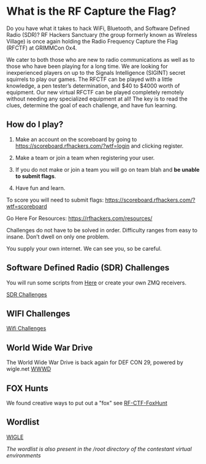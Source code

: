 # What is the RF Capture the Flag?

Do you have what it takes to hack WiFi, Bluetooth, and Software Defined Radio (SDR)?
RF Hackers Sanctuary (the group formerly known as Wireless Village) is once again holding the Radio Frequency Capture the Flag (RFCTF) at GRIMMCon 0x4.

We cater to both those who are new to radio communications as well as to those who have been playing for a long time. We are looking for inexperienced players on up to the Signals Intelligence (SIGINT) secret squirrels to play our games. The RFCTF can be played with a little knowledge, a pen tester’s determination, and $40 to $4000 worth of equipment.  Our new virtual RFCTF can be played completely remotely without needing any specialized equipment at all!  The key is to read the clues, determine the goal of each challenge, and have fun learning.

## How do I play?

1. Make an account on the scoreboard by going to https://scoreboard.rfhackers.com/?wtf=login and clicking register.

2. Make a team or join a team when registering your user.

3. If you do not make or join a team you will go on team blah and **be unable to submit flags**.

4. Have fun and learn.


To score you will need to submit flags: https://scoreboard.rfhackers.com/?wtf=scoreboard

Go Here For Resources: https://rfhackers.com/resources/

Challenges do not have to be solved in order. Difficulty ranges from easy to insane. Don’t dwell on only one problem.

You supply your own internet. We can see you, so be careful.


## Software Defined Radio (SDR) Challenges

You will run some scripts from [Here](https://github.com/rfhs/rfctf-sdr-tools) or create your own ZMQ receivers.

[SDR Challenges](https://github.com/rfhs/rfhs-wiki/wiki/RF-CTF-SoftwareDefinedRadio-Challenges)

## WIFI Challenges

[Wifi Challenges](https://github.com/rfhs/rfhs-wiki/wiki/RF-CTF-WIFI-Challenges)

## World Wide War Drive

The World Wide War Drive is back again for DEF CON 29, powered by wigle.net
[WWWD](https://github.com/rfhs/rfhs-wiki/wiki/RF-CTF-WWWD.md)

## FOX Hunts

We found creative ways to put out a "fox" see [RF-CTF-FoxHunt](RF-CTF-FoxHunt)

## Wordlist

[WIGLE](https://github.com/rfhs/rfctf-files)


*The wordlist is also present in the /root directory of the contestant virtual environments*

